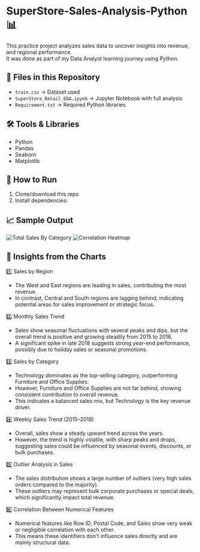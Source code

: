 # SuperStore-Sales-Analysis-Python 📊
This practice project analyzes sales data to uncover insights into revenue, and regional performance.  
It was done as part of my Data Analyst learning journey using Python.

## 📂 Files in this Repository
- `train.csv` → Dataset used
- `SuperStore_Retail_EDA.ipynb` → Jupyter Notebook with full analysis
- `Requirement.txt` → Required Python libraries

## 🛠 Tools & Libraries
- Python
- Pandas
- Seaborn
- Matplotlib

## 🚀 How to Run
1. Clone/download this repo
2. Install dependencies:

## 📈 Sample Output
![Total Sales By Category](https://github.com/user-attachments/assets/10a9dbf1-0dd7-4538-b11e-d613108c63da)
![Correlation Heatmap](https://github.com/user-attachments/assets/d52b2685-b59c-4312-a708-6176dacc41ae)

## 📃 Insights from the Charts

1️⃣ Sales by Region
- The West and East regions are leading in sales, contributing the most revenue.
- In contrast, Central and South regions are lagging behind, indicating potential areas for sales improvement or strategic focus.

2️⃣ Monthly Sales Trend
- Sales show seasonal fluctuations with several peaks and dips, but the overall trend is positive and growing steadily from 2015 to 2018.
- A significant spike in late 2018 suggests strong year-end performance, possibly due to holiday sales or seasonal promotions.

3️⃣ Sales by Category
- Technology dominates as the top-selling category, outperforming Furniture and Office Supplies.
- However, Furniture and Office Supplies are not far behind, showing consistent contribution to overall revenue.
- This indicates a balanced sales mix, but Technology is the key revenue driver.

4️⃣ Weekly Sales Trend (2015–2018)
- Overall, sales show a steady upward trend across the years.
- However, the trend is highly volatile, with sharp peaks and drops, suggesting sales could be influenced by seasonal events, discounts, or bulk purchases.

5️⃣ Outlier Analysis in Sales
- The sales distribution shows a large number of outliers (very high sales orders compared to the majority).
- These outliers may represent bulk corporate purchases or special deals, which significantly impact total revenue.

6️⃣ Correlation Between Numerical Features
- Numerical features like Row ID, Postal Code, and Sales show very weak or negligible correlation with each other.
- This means these identifiers don’t influence sales directly and are mainly structural data.
